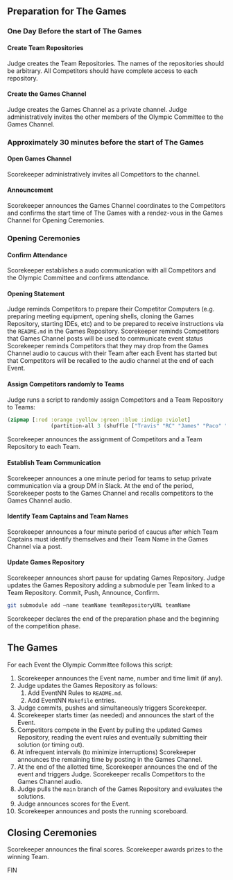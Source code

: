 ## Preparation for The Games

### One Day Before the start of The Games

#### Create Team Repositories
Judge creates the Team Repositories.  The names of the repositories should be arbitrary.  All Competitors should have complete access to each repository.

#### Create the Games Channel
Judge creates the Games Channel as a private channel.  Judge administratively invites the other members of the Olympic Committee to the Games Channel.

### Approximately 30 minutes before the start of The Games

#### Open Games Channel
Scorekeeper administratively invites all Competitors to the channel.

#### Announcement
Scorekeeper announces the Games Channel coordinates to the Competitors and confirms the start time of The Games with a rendez-vous in the Games Channel for Opening Ceremonies.

### Opening Ceremonies

#### Confirm Attendance
Scorekeeper establishes a audo communication with all Competitors and the Olympic Committee and confirms attendance.

#### Opening Statement
Judge reminds Competitors to prepare their Competitor Computers (e.g. preparing meeting equipment, opening shells, cloning the Games Repository, starting IDEs, etc) and to be prepared to receive instructions via the `README.md` in the Games Repository.
Scorekeeper reminds Competitors that Games Channel posts will be used to communicate event status
Scorekeeper reminds Competitors that they may drop from the Games Channel audio to caucus with their Team after each Event has started but that Competitors will be recalled to the audio channel at the end of each Event.

#### Assign Competitors randomly to Teams
Judge runs a script to randomly assign Competitors and a Team Repository to Teams:
``` clojure
(zipmap [:red :orange :yellow :green :blue :indigo :violet]
              (partition-all 3 (shuffle ["Travis" "RC" "James" "Paco" "Bret" "Randy" "Zach" "Proctor" "Burin" 'Steve' "Andrew" "Mark"])))
```
Scorekeeper announces the assignment of Competitors and a Team Repository to each Team.

#### Establish Team Communication
Scorekeeper announces a one minute period for teams to setup private communication via a group DM in Slack.  At the end of the period, Scorekeeper posts to the Games Channel and recalls competitors to the Games Channel audio.

#### Identify Team Captains and Team Names
Scorekeeper announces a four minute period of caucus after which Team Captains must identify themselves and their Team Name in the Games Channel via a post.

#### Update Games Repository
Scorekeeper announces short pause for updating Games Repository.
Judge updates the Games Repository adding a submodule per Team linked to a Team Repository.  Commit, Push, Announce, Confirm.
```bash
git submodule add —name teamName teamRepositoryURL teamName
```
Scorekeeper declares the end of the preparation phase and the beginning of the competition phase.

## The Games
For each Event the Olympic Committee follows this script:
1. Scorekeeper announces the Event name, number and time limit (if any).
2. Judge updates the Games Repository as follows:
   1. Add EventNN Rules to `README.md`.
   2. Add EventNN `Makefile` entries.
3. Judge commits, pushes and simultaneously triggers Scorekeeper.
4. Scorekeeper starts timer (as needed) and announces the start of the Event.
5. Competitors compete in the Event by pulling the updated Games Repository, reading the event rules and eventually submitting their solution (or timing out).
6. At infrequent intervals (to minimize interruptions) Scorekeeper announces the remaining time by posting in the Games Channel.
7. At the end of the allotted time, Scorekeeper announces the end of the event and triggers Judge.  Scorekeeper recalls Competitors to the Games Channel audio.
8. Judge pulls the `main` branch of the Games Repository and evaluates the solutions.
9. Judge announces scores for the Event.
10. Scorekeeper announces and posts the running scoreboard.

## Closing Ceremonies
Scorekeeper announces the final scores.
Scorekeeper awards prizes to the winning Team.


FIN
